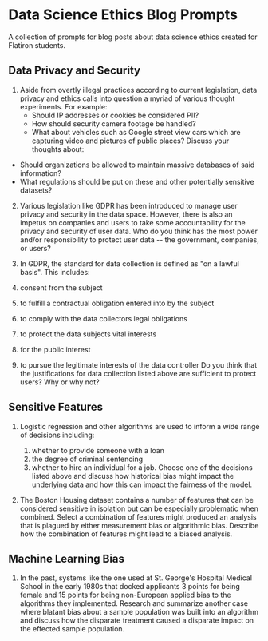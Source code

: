 # Data Science Ethics Blog Prompts
A collection of prompts for blog posts about data science ethics created for Flatiron students.

## Data Privacy and Security

1. Aside from overtly illegal practices according to current legislation, data privacy and ethics calls into question a myriad of various thought experiments. For example:
	* Should IP addresses or cookies be considered PII?
	* How should security camera footage be handled? 
	* What about vehicles such as Google street view cars which are capturing video and pictures of public places? 
Discuss your thoughts about:
  * Should organizations be allowed to maintain massive databases of said information? 
  * What regulations should be put on these and other potentially sensitive datasets?

2. Various legislation like GDPR has been introduced to manage user privacy and security in the data space. However, there is also an impetus on companies and users to take some accountability for the privacy and security of user data. Who do you think has the most power and/or responsibility to protect user data -- the government, companies, or users?

3. In GDPR, the standard for data collection is defined as "on a lawful basis". This includes:
  1. consent from the subject
  2. to fulfill a contractual obligation entered into by the subject
  3. to comply with the data collectors legal obligations
  4. to protect the data subjects vital interests
  5. for the public interest
  6. to pursue the legitimate interests of the data controller
  Do you think that the justifications for data collection listed above are sufficient to protect users? Why or why not?


## Sensitive Features
1. Logistic regression and other algorithms are used to inform a wide range of decisions including:
	1. whether to provide someone with a loan
	2. the degree of criminal sentencing
	3. whether to hire an individual for a job. 
Choose one of the decisions listed above and discuss how historical bias might impact the underlying data and how this can impact the fairness of the model.


2. The Boston Housing dataset contains a number of features that can be considered sensitive in isolation but can be especially problematic when combined. Select a combination of features might produced an analysis that is plagued by either measurement bias or algorithmic bias. Describe how the combination of features might lead to a biased analysis.


## Machine Learning Bias
1. In the past, systems like the one used at St. George's Hospital Medical School in the early 1980s that docked applicants 3 points for being female and 15 points for being non-European applied bias to the algorithms they implemented. Research and summarize another case where blatant bias about a sample population was built into an algorithm and discuss how the disparate treatment caused a disparate impact on the effected sample population.
